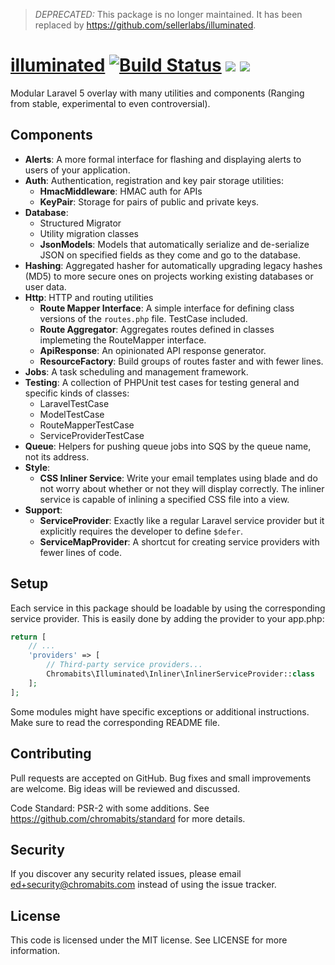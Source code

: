 > *DEPRECATED:* This package is no longer maintained. It has been replaced by https://github.com/sellerlabs/illuminated.

# [illuminated](http://phabricator.chromabits.com/diffusion/LLMNTD/) [![Build Status](https://travis-ci.org/chromabits/illuminated.svg?branch=master)](https://travis-ci.org/chromabits/illuminated) ![](https://img.shields.io/packagist/v/chromabits/illuminated.svg) [![](https://img.shields.io/badge/ApiGen-reference-blue.svg)](http://chromabits.github.io/illuminated)

Modular Laravel 5 overlay with many utilities and components (Ranging from stable, experimental to even controversial).

## Components

- **Alerts**: A more formal interface for flashing and
displaying alerts to users of your application.
- **Auth**: Authentication, registration and key pair storage utilities:
    - **HmacMiddleware**: HMAC auth for APIs
    - **KeyPair**: Storage for pairs of public and private keys.
- **Database**:
    - Structured Migrator
    - Utility migration classes
    - **JsonModels**: Models that automatically serialize and de-serialize JSON on specified fields as they come and go to the database.
- **Hashing**: Aggregated hasher for automatically upgrading legacy hashes (MD5) to more secure ones on projects working existing databases or user data.
- **Http**: HTTP and routing utilities
    - **Route Mapper Interface**: A simple interface for defining class versions of the `routes.php` file. TestCase included.
    - **Route Aggregator**: Aggregates routes defined in classes implemeting the RouteMapper interface.
    - **ApiResponse**: An opinionated API response generator.
    - **ResourceFactory**: Build groups of routes faster and with fewer lines.
- **Jobs**: A task scheduling and management framework.
- **Testing**: A collection of PHPUnit test cases for testing general and specific kinds of classes:
    - LaravelTestCase
    - ModelTestCase
    - RouteMapperTestCase
    - ServiceProviderTestCase
- **Queue**: Helpers for pushing queue jobs into SQS by the queue name, not its address.
- **Style**:
    - **CSS Inliner Service**: Write your email templates using blade and do not worry about whether or not they will display correctly. The inliner service is capable of inlining a specified CSS file into a view.
- **Support**:
    - **ServiceProvider**: Exactly like a regular Laravel service provider but it explicitly requires the developer to define `$defer`.
    - **ServiceMapProvider**: A shortcut for creating service providers with fewer lines of code.

## Setup

Each service in this package should be loadable by using the corresponding
service provider. This is easily done by adding the provider to your app.php:

```php
return [
    // ...
    'providers' => [
        // Third-party service providers...
        Chromabits\Illuminated\Inliner\InlinerServiceProvider::class
    ];
];
```

Some modules might have specific exceptions or additional instructions. Make sure to read the corresponding README file.

## Contributing

Pull requests are accepted on GitHub. Bug fixes and small improvements are welcome. Big ideas will be reviewed and discussed.

Code Standard: PSR-2 with some additions. See https://github.com/chromabits/standard for more details.

## Security

If you discover any security related issues, please email ed+security@chromabits.com instead of using the issue tracker.

## License

This code is licensed under the MIT license. See LICENSE for more information.

